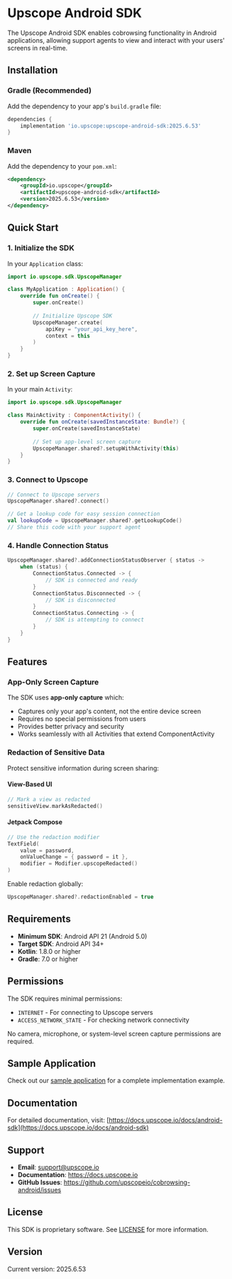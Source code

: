 # Upscope Android SDK

The Upscope Android SDK enables cobrowsing functionality in Android applications, allowing support agents to view and interact with your users' screens in real-time.

## Installation

### Gradle (Recommended)

Add the dependency to your app's `build.gradle` file:

```gradle
dependencies {
    implementation 'io.upscope:upscope-android-sdk:2025.6.53'
}
```

### Maven

Add the dependency to your `pom.xml`:

```xml
<dependency>
    <groupId>io.upscope</groupId>
    <artifactId>upscope-android-sdk</artifactId>
    <version>2025.6.53</version>
</dependency>
```

## Quick Start

### 1. Initialize the SDK

In your `Application` class:

```kotlin
import io.upscope.sdk.UpscopeManager

class MyApplication : Application() {
    override fun onCreate() {
        super.onCreate()
        
        // Initialize Upscope SDK
        UpscopeManager.create(
            apiKey = "your_api_key_here",
            context = this
        )
    }
}
```

### 2. Set up Screen Capture

In your main `Activity`:

```kotlin
import io.upscope.sdk.UpscopeManager

class MainActivity : ComponentActivity() {
    override fun onCreate(savedInstanceState: Bundle?) {
        super.onCreate(savedInstanceState)
        
        // Set up app-level screen capture
        UpscopeManager.shared?.setupWithActivity(this)
    }
}
```

### 3. Connect to Upscope

```kotlin
// Connect to Upscope servers
UpscopeManager.shared?.connect()

// Get a lookup code for easy session connection
val lookupCode = UpscopeManager.shared?.getLookupCode()
// Share this code with your support agent
```

### 4. Handle Connection Status

```kotlin
UpscopeManager.shared?.addConnectionStatusObserver { status ->
    when (status) {
        ConnectionStatus.Connected -> {
            // SDK is connected and ready
        }
        ConnectionStatus.Disconnected -> {
            // SDK is disconnected
        }
        ConnectionStatus.Connecting -> {
            // SDK is attempting to connect
        }
    }
}
```

## Features

### App-Only Screen Capture

The SDK uses **app-only capture** which:
- Captures only your app's content, not the entire device screen
- Requires no special permissions from users
- Provides better privacy and security
- Works seamlessly with all Activities that extend ComponentActivity

### Redaction of Sensitive Data

Protect sensitive information during screen sharing:

#### View-Based UI
```kotlin
// Mark a view as redacted
sensitiveView.markAsRedacted()
```

#### Jetpack Compose
```kotlin
// Use the redaction modifier
TextField(
    value = password,
    onValueChange = { password = it },
    modifier = Modifier.upscopeRedacted()
)
```

Enable redaction globally:
```kotlin
UpscopeManager.shared?.redactionEnabled = true
```

## Requirements

- **Minimum SDK**: Android API 21 (Android 5.0)
- **Target SDK**: Android API 34+
- **Kotlin**: 1.8.0 or higher
- **Gradle**: 7.0 or higher

## Permissions

The SDK requires minimal permissions:
- `INTERNET` - For connecting to Upscope servers
- `ACCESS_NETWORK_STATE` - For checking network connectivity

No camera, microphone, or system-level screen capture permissions are required.

## Sample Application

Check out our [sample application](https://github.com/upscopeio/cobrowsing-android/tree/main/sample-app) for a complete implementation example.

## Documentation

For detailed documentation, visit: [https://docs.upscope.io/docs/android-sdk](https://docs.upscope.io/docs/android-sdk)

## Support

- **Email**: support@upscope.io
- **Documentation**: https://docs.upscope.io
- **GitHub Issues**: https://github.com/upscopeio/cobrowsing-android/issues

## License

This SDK is proprietary software. See [LICENSE](LICENSE) for more information.

## Version

Current version: 2025.6.53